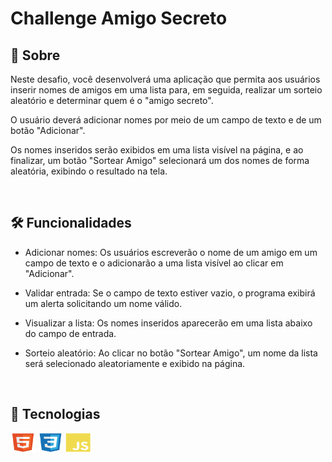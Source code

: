 <h1>Challenge Amigo Secreto</h1>


## 📝 Sobre

Neste desafio, você desenvolverá uma aplicação que permita aos usuários inserir nomes de amigos em uma lista para, em seguida, realizar um sorteio aleatório e determinar quem é o "amigo secreto".

O usuário deverá adicionar nomes por meio de um campo de texto e de um botão "Adicionar".

Os nomes inseridos serão exibidos em uma lista visível na página, e ao finalizar, um botão "Sortear Amigo" selecionará um dos nomes de forma aleatória, exibindo o resultado na tela.

<br>



## 🛠️ Funcionalidades
- Adicionar nomes: Os usuários escreverão o nome de um amigo em um campo de texto e o adicionarão a uma lista visível ao clicar em "Adicionar".

- Validar entrada: Se o campo de texto estiver vazio, o programa exibirá um alerta solicitando um nome válido.

- Visualizar a lista: Os nomes inseridos aparecerão em uma lista abaixo do campo de entrada.

- Sorteio aleatório: Ao clicar no botão "Sortear Amigo", um nome da lista será selecionado aleatoriamente e exibido na página.

<br>

## 🚀 Tecnologias

<div>
    <img height="30" width="40" src="https://raw.githubusercontent.com/devicons/devicon/master/icons/html5/html5-original.svg">
    <img height="30" width="40" src="https://raw.githubusercontent.com/devicons/devicon/master/icons/css3/css3-original.svg"> 
    <img height="30" width="40" src="https://raw.githubusercontent.com/devicons/devicon/master/icons/javascript/javascript-plain.svg">
</div>